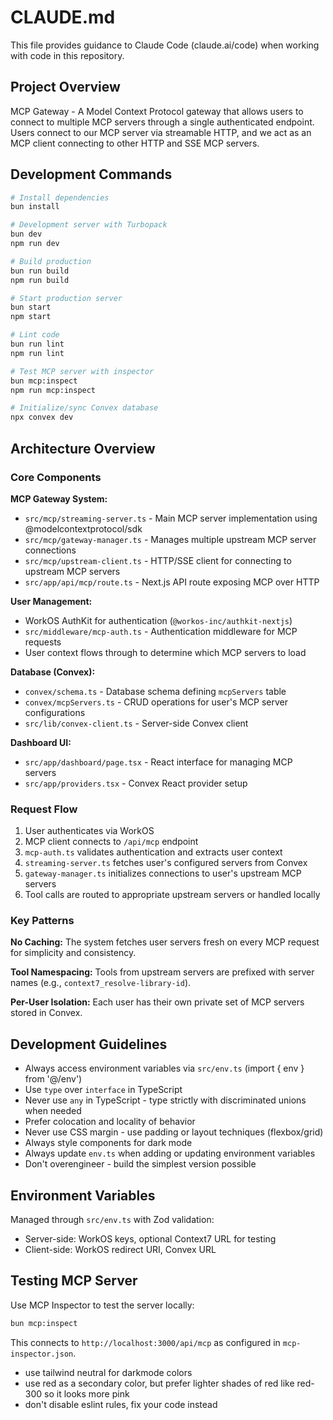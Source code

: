 # CLAUDE.md

This file provides guidance to Claude Code (claude.ai/code) when working with code in this repository.

## Project Overview

MCP Gateway - A Model Context Protocol gateway that allows users to connect to multiple MCP servers through a single authenticated endpoint. Users connect to our MCP server via streamable HTTP, and we act as an MCP client connecting to other HTTP and SSE MCP servers.

## Development Commands

```bash
# Install dependencies
bun install

# Development server with Turbopack
bun dev
npm run dev

# Build production
bun run build
npm run build

# Start production server
bun start
npm start

# Lint code
bun run lint
npm run lint

# Test MCP server with inspector
bun mcp:inspect
npm run mcp:inspect

# Initialize/sync Convex database
npx convex dev
```

## Architecture Overview

### Core Components

**MCP Gateway System:**
- `src/mcp/streaming-server.ts` - Main MCP server implementation using @modelcontextprotocol/sdk
- `src/mcp/gateway-manager.ts` - Manages multiple upstream MCP server connections
- `src/mcp/upstream-client.ts` - HTTP/SSE client for connecting to upstream MCP servers
- `src/app/api/mcp/route.ts` - Next.js API route exposing MCP over HTTP

**User Management:**
- WorkOS AuthKit for authentication (`@workos-inc/authkit-nextjs`)
- `src/middleware/mcp-auth.ts` - Authentication middleware for MCP requests
- User context flows through to determine which MCP servers to load

**Database (Convex):**
- `convex/schema.ts` - Database schema defining `mcpServers` table
- `convex/mcpServers.ts` - CRUD operations for user's MCP server configurations
- `src/lib/convex-client.ts` - Server-side Convex client

**Dashboard UI:**
- `src/app/dashboard/page.tsx` - React interface for managing MCP servers
- `src/app/providers.tsx` - Convex React provider setup

### Request Flow

1. User authenticates via WorkOS
2. MCP client connects to `/api/mcp` endpoint
3. `mcp-auth.ts` validates authentication and extracts user context
4. `streaming-server.ts` fetches user's configured servers from Convex
5. `gateway-manager.ts` initializes connections to user's upstream MCP servers
6. Tool calls are routed to appropriate upstream servers or handled locally

### Key Patterns

**No Caching:** The system fetches user servers fresh on every MCP request for simplicity and consistency.

**Tool Namespacing:** Tools from upstream servers are prefixed with server names (e.g., `context7_resolve-library-id`).

**Per-User Isolation:** Each user has their own private set of MCP servers stored in Convex.

## Development Guidelines

- Always access environment variables via `src/env.ts` (import { env } from '@/env')
- Use `type` over `interface` in TypeScript
- Never use `any` in TypeScript - type strictly with discriminated unions when needed
- Prefer colocation and locality of behavior
- Never use CSS margin - use padding or layout techniques (flexbox/grid)
- Always style components for dark mode
- Always update `env.ts` when adding or updating environment variables
- Don't overengineer - build the simplest version possible

## Environment Variables

Managed through `src/env.ts` with Zod validation:
- Server-side: WorkOS keys, optional Context7 URL for testing
- Client-side: WorkOS redirect URI, Convex URL

## Testing MCP Server

Use MCP Inspector to test the server locally:
```bash
bun mcp:inspect
```
This connects to `http://localhost:3000/api/mcp` as configured in `mcp-inspector.json`.
- use tailwind neutral for darkmode colors
- use red as a secondary color, but prefer lighter shades of red like red-300 so it looks more pink
- don't disable eslint rules, fix your code instead